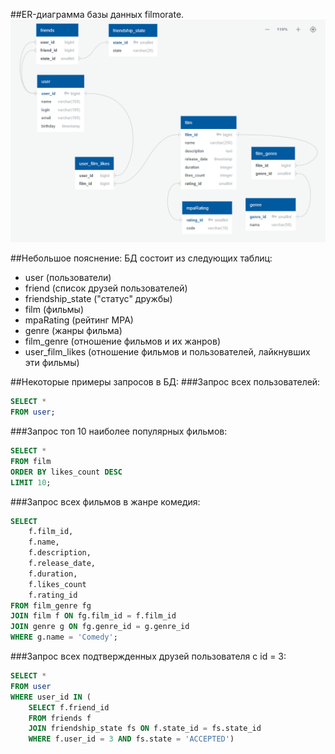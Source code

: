 ##ER-диаграмма базы данных filmorate.
![ER-диаграмма базы данных filmorate](images/filmorate_database.png)

##Небольшое пояснение:
БД состоит из следующих таблиц:
* user (пользователи)
* friend (список друзей пользователей)
* friendship_state ("статус" дружбы)
* film (фильмы)
* mpaRating (рейтинг MPA)
* genre (жанры фильма)
* film_genre (отношение фильмов и их жанров)
* user_film_likes (отношение фильмов и пользователей, лайкнувших эти фильмы)

##Некоторые примеры запросов в БД:
###Запрос всех пользователей:
```sql
SELECT *
FROM user;
```
###Запрос топ 10 наиболее популярных фильмов:
```sql
SELECT *
FROM film
ORDER BY likes_count DESC
LIMIT 10;
```
###Запрос всех фильмов в жанре комедия:
```sql
SELECT 
    f.film_id,
    f.name,
    f.description,
    f.release_date,
    f.duration,
    f.likes_count
    f.rating_id
FROM film_genre fg
JOIN film f ON fg.film_id = f.film_id
JOIN genre g ON fg.genre_id = g.genre_id
WHERE g.name = 'Comedy';
```
###Запрос всех подтвержденных друзей пользователя с id = 3:
```sql
SELECT *
FROM user
WHERE user_id IN (
    SELECT f.friend_id
    FROM friends f
    JOIN friendship_state fs ON f.state_id = fs.state_id
    WHERE f.user_id = 3 AND fs.state = 'ACCEPTED')
```